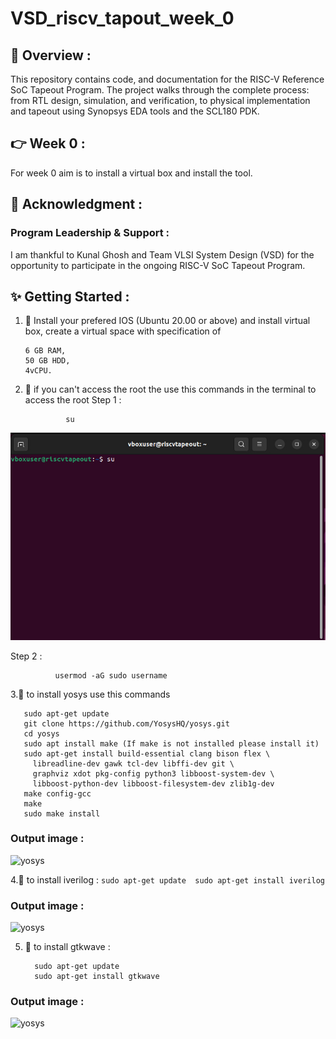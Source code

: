 # VSD_riscv_tapout_week_0

## 📝 Overview :
This repository contains code, and documentation for the RISC-V Reference SoC Tapeout Program. The project walks through the complete process: from RTL design, simulation, and verification, to physical implementation and tapeout using Synopsys EDA tools and the SCL180 PDK.

## 👉 Week 0 :
For week 0 aim is to install a virtual box and install the tool. 

## 📜 Acknowledgment :
### Program Leadership & Support :
   I am thankful to Kunal Ghosh and Team VLSI System Design (VSD) for the opportunity to participate in the ongoing RISC-V SoC Tapeout Program.
             
## ✨ Getting Started :

1. 📂 Install your prefered IOS (Ubuntu 20.00 or above) and install virtual box, create a virtual space with specification of 
    ```
   6 GB RAM,
   50 GB HDD,  
   4vCPU.
    ```
2. 🧪 if you can't access the root the use this commands in the terminal to access the root
Step 1 :
    ```
             su
      ```
![root_access](https://github.com/Kirubakaran-001/VSD_riscv_tapout_week_0/blob/97a182674454687294cf06e039c25dd3e90a848e/root%20access%20command.jpg)
  
  Step 2 :
   ```
             usermod -aG sudo username
   
   ```
  


3.📂 to install yosys use this commands 

   ```
      sudo apt-get update 
      git clone https://github.com/YosysHQ/yosys.git 
      cd yosys 
      sudo apt install make (If make is not installed please install it)  
      sudo apt-get install build-essential clang bison flex \ 
        libreadline-dev gawk tcl-dev libffi-dev git \ 
        graphviz xdot pkg-config python3 libboost-system-dev \ 
        libboost-python-dev libboost-filesystem-dev zlib1g-dev 
      make config-gcc 
      make  
      sudo make install
   ```
### Output image :
  ![yosys]()


4.📂 to install iverilog : 
      ```
      sudo apt-get update 
      sudo apt-get install iverilog
      ```
### Output image :
  ![yosys]()

5. 📂 to install gtkwave : 
    ```
      sudo apt-get update 
      sudo apt-get install gtkwave
      ```
### Output image :
  ![yosys]()




